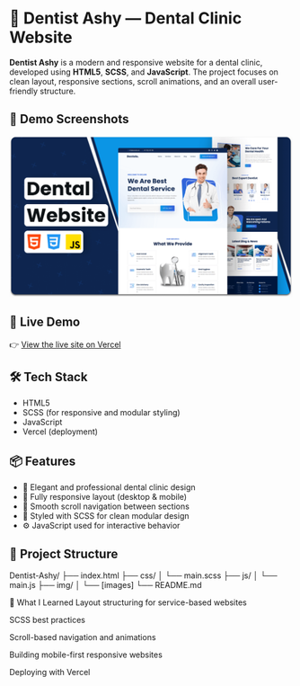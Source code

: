 # 🦷 Dentist Ashy — Dental Clinic Website

**Dentist Ashy** is a modern and responsive website for a dental clinic, developed using **HTML5**, **SCSS**, and **JavaScript**. The project focuses on clean layout, responsive sections, scroll animations, and an overall user-friendly structure.

## 📸 Demo Screenshots

![DentalCare Desktop Demo](./readme-images/desktop.png "Desktop Demo")

## 🔗 Live Demo

👉 [View the live site on Vercel](https://dentist-ashy.vercel.app/)

## 🛠️ Tech Stack

- HTML5
- SCSS (for responsive and modular styling)
- JavaScript
- Vercel (deployment)

## 📦 Features

- 🦷 Elegant and professional dental clinic design  
- 📱 Fully responsive layout (desktop & mobile)  
- 🎯 Smooth scroll navigation between sections  
- 🎨 Styled with SCSS for clean modular design  
- ⚙️ JavaScript used for interactive behavior

## 📂 Project Structure

Dentist-Ashy/
├── index.html
├── css/
│ └── main.scss
├── js/
│ └── main.js
├── img/
│ └── [images]
└── README.md

📘 What I Learned
Layout structuring for service-based websites

SCSS best practices

Scroll-based navigation and animations

Building mobile-first responsive websites

Deploying with Vercel


